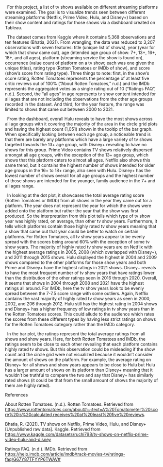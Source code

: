 &ensp;For this project,  a list of tv shows available on different streaming platforms were examined.  The goal is to visualize trends seen between different streaming platforms (Netflix, Prime Video, Hulu, and Disney+) based on their show content and ratings for those shows via a dashboard created on Tableau.
 
&ensp;The dataset comes from Kaggle where it contains 5,368 observations and ten features (Bhatia, 2021).  From wrangling, the data was reduced to 3,207 observations with seven features: title (unique list of shows), year (year for which that show came out), age (intended age group of show: 7+, 13+, 16+, 18+, and all ages), platform (streaming service the show is found on), occurrence (value count of platform on a tv show; each was one given the unique titles), rating type (Rotten Tomatoes or IMDb of show), and score (show’s score from rating type).  Three things to note: first, in the show’s score rating, Rotten Tomatoes represents the percentage of at least five critic reviews out of 100% (“About Rotten Tomatoes,” n.d.) and the IMDb represents the aggregated votes as a single rating out of 10 (“Ratings FAQ”, n.d.).  Second, the “all ages” in age represents tv show content intended for all ages that are not including the observations from the other age groups recorded in the dataset.  And third, for the year feature, the range was limited to shows that came out between 2000 to 2021.
 
&ensp;From the dashboard, overall Hulu reveals to have the most shows across all age groups with it covering the majority of the area in the circle grid plots and having the highest count (1,051) shown in the tooltip of the bar graph.  When specifically looking between each age group, a noticeable trend is that there are barely any platforms which have a large variety of tv shows targeted  towards the 13+ age group, with Disney+ revealing to have no shows for this group.  Prime Video contains TV shows relatively dispersed amongst all age groups, with the exception of the 13+ age group, which shows that this platform caters to almost all ages.  Netflix also shows this same trend, but it contains the highest number of shows intended for older age groups in the 16+ to 18+ range, also seen with Hulu.  Disney+ has the lowest number of shows overall for all age groups and the highest number of those shows are intended for the younger, family audience in the 7+ and all ages range.
            
&ensp;In looking at the dot plot, it showcases the total average rating score (Rotten Tomatoes or IMDb) from all shows in the year they came out for a platform.  The year does not represent the year for which the shows were added onto the platform but rather the year that the show was first produced.  So the interpretation from this plot tells which type of tv show year was highly rated, on average, than other tv show years. Furthermore, it tells which platforms contain those highly rated tv show years meaning that a show that came out that year could be better to watch on certain platforms.  For Rotten Tomatoes, all tv show years appear to be evenly spread with the scores being around 60% with the exception of some tv show years.  The majority of highly rated tv show years are on Netflix with the highest average ratings in 2005, 2008 (which overlapped with Disney+), and 2011 through 2015 shows.  Hulu displayed the highest in 2004 and 2009 shows compared to the other platforms for those show years and both Prime and Disney+ have the highest ratings in 2021 shows.  Disney+ reveals to have the most frequent number of tv show years that have ratings lower than the distribution of the other ratings seen in 2016 through 2020.  Overall, it seems that shows in 2004 through 2008 and 2021 have the highest ratings all around.  For IMDb, here the tv show years look to be evenly spread between the 7-7.5 score range with some outliers.  Again, Netflix contains the vast majority of highly rated tv show years as seen in 2000, 2002, and 206 through 2012.  Hulu still has the highest rating in 2004 shows and Disney+ has a higher frequency of low ratings in tv show years than in the Rotten Tomatoes scores.  This could allude to the audience which rates the scores from these different types by having less strict ratings on shows for the Rotten Tomatoes category rather than the IMDb category.
 
&ensp;In the bar plot, the ratings represent the total average ratings from all shows and show years.  Here, for both Rotten Tomatoes and IMDb, the ratings seem to be close to each other revealing that each platform contains highly rated tv shows.  But this observation could be misleading if the show count and the circle grid were not visualized because it wouldn’t consider the amount of shows on the platform.  For example, the average rating on Disney+ for all shows and show years appears to be close to Hulu but Hulu has a larger amount of shows on its platform than Disney+ meaning that it wouldn’t be truthful to compare the two and say that Disney+ has similarly rated shows (it could be that from the small amount of shows the majority of them are highly rated).



References
 
About Rotten Tomatoes. (n.d.). Rotten Tomatoes. Retrieved from
    https://www.rottentomatoes.com/about#:~:text=A%20Tomatometer%20score%20is%20calculated,receives%20at%20least%20five%20reviews.
 
Bhatia, R. (2021). TV shows on Netflix, Prime Video, Hulu, and Disney+ [Unpublished raw data]. Kaggle. Retrieved from  https://www.kaggle.com/datasets/ruchi798/tv-shows-on-netflix-prime-video-hulu-and-disney
 
Ratings FAQ. (n.d.). IMDb. Retrieved from https://help.imdb.com/article/imdb/track-movies-tv/ratings-faq/G67Y87TFYYP6TWAV#
